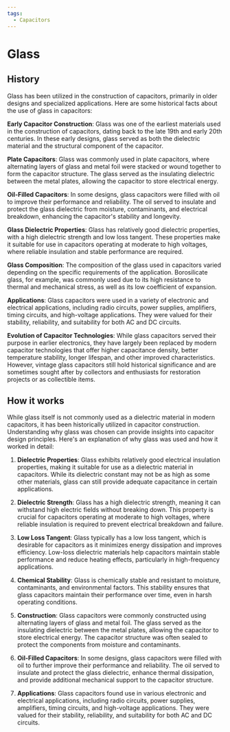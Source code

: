 ```yaml
---
tags:
  - Capacitors
---
```


# Glass

## History

Glass has been utilized in the construction of capacitors, primarily in older designs and specialized applications. Here are some historical facts about the use of glass in capacitors:

**Early Capacitor Construction**: Glass was one of the earliest materials used in the construction of capacitors, dating back to the late 19th and early 20th centuries. In these early designs, glass served as both the dielectric material and the structural component of the capacitor.

**Plate Capacitors**: Glass was commonly used in plate capacitors, where alternating layers of glass and metal foil were stacked or wound together to form the capacitor structure. The glass served as the insulating dielectric between the metal plates, allowing the capacitor to store electrical energy.

**Oil-Filled Capacitors**: In some designs, glass capacitors were filled with oil to improve their performance and reliability. The oil served to insulate and protect the glass dielectric from moisture, contaminants, and electrical breakdown, enhancing the capacitor's stability and longevity.

**Glass Dielectric Properties**: Glass has relatively good dielectric properties, with a high dielectric strength and low loss tangent. These properties make it suitable for use in capacitors operating at moderate to high voltages, where reliable insulation and stable performance are required.

**Glass Composition**: The composition of the glass used in capacitors varied depending on the specific requirements of the application. Borosilicate glass, for example, was commonly used due to its high resistance to thermal and mechanical stress, as well as its low coefficient of expansion.

**Applications**: Glass capacitors were used in a variety of electronic and electrical applications, including radio circuits, power supplies, amplifiers, timing circuits, and high-voltage applications. They were valued for their stability, reliability, and suitability for both AC and DC circuits.

**Evolution of Capacitor Technologies**: While glass capacitors served their purpose in earlier electronics, they have largely been replaced by modern capacitor technologies that offer higher capacitance density, better temperature stability, longer lifespan, and other improved characteristics. However, vintage glass capacitors still hold historical significance and are sometimes sought after by collectors and enthusiasts for restoration projects or as collectible items.

## How it works

While glass itself is not commonly used as a dielectric material in modern capacitors, it has been historically utilized in capacitor construction. Understanding why glass was chosen can provide insights into capacitor design principles. Here's an explanation of why glass was used and how it worked in detail:

1. **Dielectric Properties**: Glass exhibits relatively good electrical insulation properties, making it suitable for use as a dielectric material in capacitors. While its dielectric constant may not be as high as some other materials, glass can still provide adequate capacitance in certain applications.

2. **Dielectric Strength**: Glass has a high dielectric strength, meaning it can withstand high electric fields without breaking down. This property is crucial for capacitors operating at moderate to high voltages, where reliable insulation is required to prevent electrical breakdown and failure.

3. **Low Loss Tangent**: Glass typically has a low loss tangent, which is desirable for capacitors as it minimizes energy dissipation and improves efficiency. Low-loss dielectric materials help capacitors maintain stable performance and reduce heating effects, particularly in high-frequency applications.

4. **Chemical Stability**: Glass is chemically stable and resistant to moisture, contaminants, and environmental factors. This stability ensures that glass capacitors maintain their performance over time, even in harsh operating conditions.

5. **Construction**: Glass capacitors were commonly constructed using alternating layers of glass and metal foil. The glass served as the insulating dielectric between the metal plates, allowing the capacitor to store electrical energy. The capacitor structure was often sealed to protect the components from moisture and contaminants.

6. **Oil-Filled Capacitors**: In some designs, glass capacitors were filled with oil to further improve their performance and reliability. The oil served to insulate and protect the glass dielectric, enhance thermal dissipation, and provide additional mechanical support to the capacitor structure.

7. **Applications**: Glass capacitors found use in various electronic and electrical applications, including radio circuits, power supplies, amplifiers, timing circuits, and high-voltage applications. They were valued for their stability, reliability, and suitability for both AC and DC circuits.
